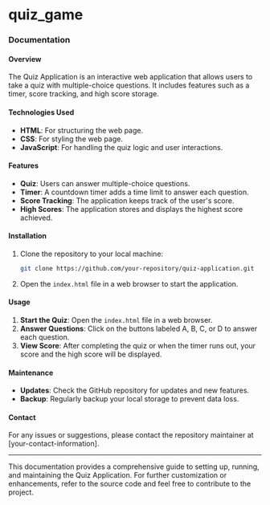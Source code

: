 # quiz_game

### Documentation

#### Overview
The Quiz Application is an interactive web application that allows users to take a quiz with multiple-choice questions. It includes features such as a timer, score tracking, and high score storage.

#### Technologies Used
- **HTML**: For structuring the web page.
- **CSS**: For styling the web page.
- **JavaScript**: For handling the quiz logic and user interactions.

#### Features
- **Quiz**: Users can answer multiple-choice questions.
- **Timer**: A countdown timer adds a time limit to answer each question.
- **Score Tracking**: The application keeps track of the user's score.
- **High Scores**: The application stores and displays the highest score achieved.

#### Installation
1. Clone the repository to your local machine:
    ```sh
    git clone https://github.com/your-repository/quiz-application.git
    ```
2. Open the `index.html` file in a web browser to start the application.

#### Usage
1. **Start the Quiz**: Open the `index.html` file in a web browser.
2. **Answer Questions**: Click on the buttons labeled A, B, C, or D to answer each question.
3. **View Score**: After completing the quiz or when the timer runs out, your score and the high score will be displayed.

#### Maintenance
- **Updates**: Check the GitHub repository for updates and new features.
- **Backup**: Regularly backup your local storage to prevent data loss.

#### Contact
For any issues or suggestions, please contact the repository maintainer at [your-contact-information].

---

This documentation provides a comprehensive guide to setting up, running, and maintaining the Quiz Application. For further customization or enhancements, refer to the source code and feel free to contribute to the project.
